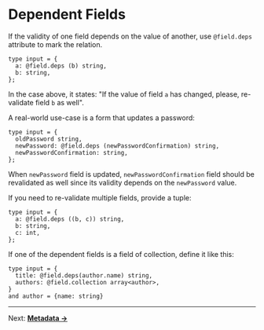 # Dependent Fields
If the validity of one field depends on the value of another, use `@field.deps` attribute to mark the relation.

```reason
type input = {
  a: @field.deps (b) string,
  b: string,
};
```

 In the case above, it states: "If the value of field `a` has changed, please, re-validate field `b` as well".

A real-world use-case is a form that updates a password:

```reason
type input = {
  oldPassword string,
  newPassword: @field.deps (newPasswordConfirmation) string,
  newPasswordConfirmation: string,
};
```

When `newPassword` field is updated, `newPasswordConfirmation` field should be revalidated as well since its validity depends on the `newPassword` value.

If you need to re-validate multiple fields, provide a tuple:

```reason
type input = {
  a: @field.deps ((b, c)) string,
  b: string,
  c: int,
};
```

If one of the dependent fields is a field of collection, define it like this:

```reason
type input = {
  title: @field.deps(author.name) string,
  authors: @field.collection array<author>,
}
and author = {name: string}
```

---

Next: **[Metadata →](./08-Metadata.md)**
